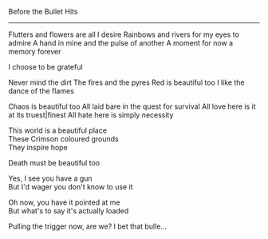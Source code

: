 Before the Bullet Hits
______________________


Flutters and flowers are all I desire
Rainbows and rivers for my eyes to admire
A hand in mine and the pulse of another
A moment for now a memory forever



I choose to be grateful


Never mind the dirt
The fires and the pyres
Red is beautiful too
I like the dance of the flames


Chaos is beautiful too
All laid bare in the quest for survival
All love here is it at its truest|finest
All hate here is simply necessity



This world is a beautiful place  
These Crimson coloured grounds  
They inspire hope 

Death must be beautiful too 


Yes, I see you have a gun  
But I'd wager you don't know to use it  

Oh now, you have it pointed at me  
But what's to say it's actually loaded  
  
Pulling the trigger now, are we? 
I bet that bulle...  
